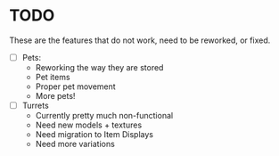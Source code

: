 # TODO
These are the features that do not work, need to be reworked, or fixed.

- [ ] Pets:
    * Reworking the way they are stored
    * Pet items
    * Proper pet movement
    * More pets!
- [ ] Turrets
    * Currently pretty much non-functional
    * Need new models + textures
    * Need migration to Item Displays
    * Need more variations
